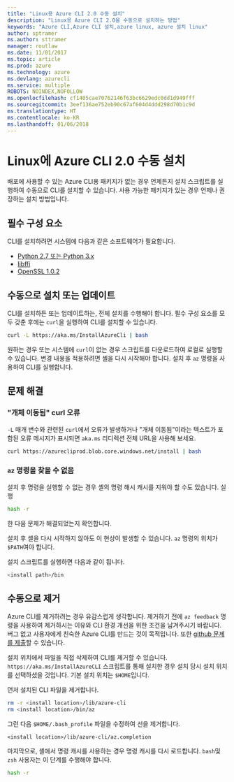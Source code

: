```yaml
---
title: "Linux용 Azure CLI 2.0 수동 설치"
description: "Linux용 Azure CLI 2.0을 수동으로 설치하는 방법"
keywords: "Azure CLI,Azure CLI 설치,azure linux, azure 설치 linux"
author: sptramer
ms.author: sttramer
manager: routlaw
ms.date: 11/01/2017
ms.topic: article
ms.prod: azure
ms.technology: azure
ms.devlang: azurecli
ms.service: multiple
ROBOTS: NOINDEX,NOFOLLOW
ms.openlocfilehash: cf1405cae70762146f63bc6629edc0dd1d949fff
ms.sourcegitcommit: 3eef136ae752eb90c67af604d4ddd298d70b1c9d
ms.translationtype: HT
ms.contentlocale: ko-KR
ms.lasthandoff: 01/06/2018
---
```

# <a name="install-azure-cli-20-on-linux-manually"></a>Linux에 Azure CLI 2.0 수동 설치

배포에 사용할 수 있는 Azure CLI용 패키지가 없는 경우 언제든지 설치 스크립트를 실행하여 수동으로 CLI를 설치할 수 있습니다. 사용 가능한 패키지가 있는 경우 언제나 권장하는 설치 방법입니다.

## <a name="prerequisites"></a>필수 구성 요소

CLI를 설치하려면 시스템에 다음과 같은 소프트웨어가 필요합니다.

* [Python 2.7 또는 Python 3.x](https://www.python.org/downloads/)
* [libffi](https://sourceware.org/libffi/)
* [OpenSSL 1.0.2](https://www.openssl.org/source/)

## <a name="install-or-update-manually"></a>수동으로 설치 또는 업데이트

CLI를 설치하든 또는 업데이트하는, 전체 설치를 수행해야 합니다. 필수 구성 요소를 모두 갖춘 후에는 `curl`을 실행하여 CLI를 설치할 수 있습니다.

```bash
curl -L https://aka.ms/InstallAzureCli | bash
```

원하는 경우 또는 시스템에 `curl`이 없는 경우 스크립트를 다운로드하여 로컬로 실행할 수 있습니다. 변경 내용을 적용하려면 셸을 다시 시작해야 합니다. 설치 후 `az` 명령을 사용하여 CLI를 실행합니다.

## <a name="troubleshooting"></a>문제 해결

### <a name="curl-object-moved-error"></a>"개체 이동됨" curl 오류

`-L` 매개 변수와 관련된 `curl`에서 오류가 발생하거나 "개체 이동됨"이라는 텍스트가 포함된 오류 메시지가 표시되면 `aka.ms` 리디렉션 전체 URL을 사용해 보세요.

```bash
curl https://azurecliprod.blob.core.windows.net/install | bash
```

### <a name="az-command-not-found"></a>`az` 명령을 찾을 수 없음

설치 후 명령을 실행할 수 없는 경우 셸의 명령 해시 캐시를 지워야 할 수도 있습니다. 실행

```bash
hash -r
```

한 다음 문제가 해결되었는지 확인합니다.

설치 후 셸을 다시 시작하지 않아도 이 현상이 발생할 수 있습니다. `az` 명령의 위치가 `$PATH`여야 합니다.

설치 스크립트를 실행하면 다음과 같이 됩니다.

```bash
<install path>/bin
```

## <a name="unstinall-manually"></a>수동으로 제거

Azure CLI를 제거하려는 경우 유감스럽게 생각합니다. 제거하기 전에 `az feedback` 명령을 사용하여 제거하시는 이유와 CLI 환경 개선을 위한 조건을 남겨주시기 바랍니다. 버그 없고 사용자에게 친숙한 Azure CLI를 만드는 것이 목적입니다. 또한 [github 문제를 제출](https://github.com/Azure/azure-cli/issues)할 수 있습니다.

설치 위치에서 파일을 직접 삭제하여 CLI를 제거할 수 있습니다. `https://aka.ms/InstallAzureCLI` 스크립트를 통해 설치한 경우 설치 당시 설치 위치를 선택하셨을 것입니다. 기본 설치 위치는 `$HOME`입니다.

먼저 설치된 CLI 파일을 제거합니다.

```bash
rm -r <install location>/lib/azure-cli
rm <install location>/bin/az
```

그런 다음 `$HOME/.bash_profile` 파일을 수정하여 선을 제거합니다.

```
<install location>/lib/azure-cli/az.completion
```

마지막으로, 셸에서 명령 캐시를 사용하는 경우 명령 캐시를 다시 로드합니다. `bash`및 `zsh` 사용자는 이 단계를 수행해야 합니다.

```bash
hash -r
```
